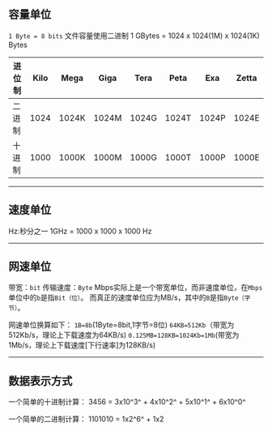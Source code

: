 ## 容量单位
`1 Byte = 8 bits`
文件容量使用二进制
1 GBytes = 1024 x 1024(1M) x 1024(1K) Bytes

|进位制|Kilo|Mega|Giga|Tera|Peta|Exa|Zetta|
|-|-|-|-|-|-|-|-|
|二进制|1024|1024K|1024M|1024G|1024T|1024P|1024E|
|十进制|1000|1000K|1000M|1000G|1000T|1000P|1000E|

***

## 速度单位
Hz:秒分之一
1GHz = 1000 x 1000 x 1000 Hz
***
## 网速单位
带宽：`bit`
传输速度：`Byte`
Mbps实际上是一个带宽单位，而非速度单位，在`Mbps`单位中的`b`是指`Bit（位）`。
而真正的速度单位应为MB/s，其中的`B`是指`Byte（字节）`。

网速单位换算如下：
`1B=8b`(1Byte=8bit,1字节=8位)
`64KB=512Kb`（带宽为512Kb/s，理论上下载速度为64KB/s)
`0.125MB=128KB=1024Kb=1Mb`(带宽为1Mb/s，理论上下载速度[下行速率]为128KB/s)

---
## 数据表示方式
一个简单的十进制计算：
3456 = 3x10^3^ + 4x10^2^ + 5x10^1^ + 6x10^0^

一个简单的二进制计算：
1101010 = 1x2^6^ + 1x2






